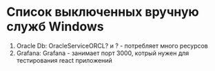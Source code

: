 # Список выключенных вручную служб Windows

1. Oracle Db: OracleServiceORCL? и ? - потребляет много ресурсов
2. Grafana: Grafana - занимает порт 3000, котрый нужен для тестирования react приложений

